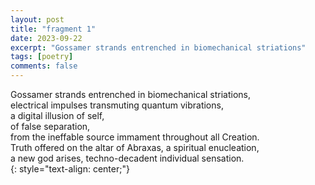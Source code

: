 ```yaml
---
layout: post
title: "fragment 1"
date: 2023-09-22
excerpt: "Gossamer strands entrenched in biomechanical striations"
tags: [poetry]
comments: false
---
```

Gossamer strands entrenched in biomechanical striations,  
electrical impulses transmuting quantum vibrations,  
a digital illusion of self,   
of false separation,  
from the ineffable source immament throughout all Creation.  
Truth offered on the altar of Abraxas, 
a spiritual enucleation,  
a new god arises, techno-decadent individual sensation.  
{: style="text-align: center;"}
